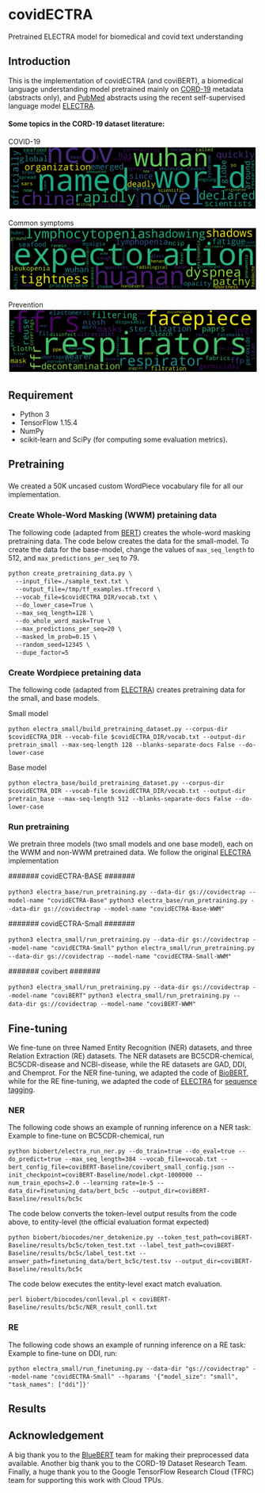 # covidECTRA
Pretrained ELECTRA model for biomedical and covid text understanding

## Introduction
This is the implementation of covidECTRA (and coviBERT), a biomedical language understanding model pretrained mainly on [CORD-19](https://www.semanticscholar.org/cord19) metadata (abstracts only), and [PubMed](https://pubmed.ncbi.nlm.nih.gov/) abstracts using the recent self-supervised language model [ELECTRA](https://github.com/google-research/electra).

#### Some topics in the CORD-19 dataset literature:
COVID-19
![COVID-19](https://github.com/etetteh/covidECTRA/blob/main/CORD-19%20Topic%20Examples/coro.png)

Common symptoms
![Common symptoms](https://github.com/etetteh/covidECTRA/blob/main/CORD-19%20Topic%20Examples/coro_most_com_symptom.png)

Prevention
![Prevention](https://github.com/etetteh/covidECTRA/blob/main/CORD-19%20Topic%20Examples/coro_prev_mask.png)


## Requirement
* Python 3
* TensorFlow 1.15.4
* NumPy
* scikit-learn and SciPy (for computing some evaluation metrics).

## Pretraining
###
We created a 50K uncased custom WordPiece vocabulary file for all our implementation.

### Create Whole-Word Masking (WWM) pretaining data
The following code (adapted from [BERT](https://github.com/google-research/bert)) creates the whole-word masking pretraining data. The code below creates the data for the small-model. To create the data for the base-model, change the values of `max_seq_length` to 512, and `max_predictions_per_seq` to 79.  
```
python create_pretraining_data.py \
  --input_file=./sample_text.txt \
  --output_file=/tmp/tf_examples.tfrecord \
  --vocab_file=$covidECTRA_DIR/vocab.txt \
  --do_lower_case=True \
  --max_seq_length=128 \
  --do_whole_word_mask=True \
  --max_predictions_per_seq=20 \
  --masked_lm_prob=0.15 \
  --random_seed=12345 \
  --dupe_factor=5
 ```
### Create Wordpiece pretaining data
The following code (adapted from [ELECTRA](https://github.com/google-research/electra)) creates pretraining data for the small, and base models.

Small model
```
python electra_small/build_pretraining_dataset.py --corpus-dir $covidECTRA_DIR --vocab-file $covidECTRA_DIR/vocab.txt --output-dir pretrain_small --max-seq-length 128 --blanks-separate-docs False --do-lower-case
```

Base model
```
python electra_base/build_pretraining_dataset.py --corpus-dir $covidECTRA_DIR --vocab-file $covidECTRA_DIR/vocab.txt --output-dir pretrain_base --max-seq-length 512 --blanks-separate-docs False --do-lower-case
```
### Run pretraining
We pretrain three models (two small models and one base model), each on the WWM and non-WWM pretrained data. We follow the original [ELECTRA](https://github.com/google-research/electra) implementation

####### covidECTRA-BASE #######

`python3 electra_base/run_pretraining.py --data-dir gs://covidectrap --model-name "covidECTRA-Base"`
`python3 electra_base/run_pretraining.py --data-dir gs://covidectrap --model-name "covidECTRA-Base-WWM"`

####### covidECTRA-Small #######

`python3 electra_small/run_pretraining.py --data-dir gs://covidectrap --model-name "covidECTRA-Small"`
`python electra_small/run_pretraining.py --data-dir gs://covidectrap --model-name "covidECTRA-Small-WWM"`

####### covibert #######

`python3 electra_small/run_pretraining.py --data-dir gs://covidectrap --model-name "coviBERT"`
`python3 electra_small/run_pretraining.py --data-dir gs://covidectrap --model-name "coviBERT-WWM"`


## Fine-tuning
We fine-tune on three Named Entity Recognition (NER) datasets, and three Relation Extraction (RE) datasets. The NER datasets are BC5CDR-chemical, BC5CDR-disease and NCBI-disease, while the RE datasets are GAD, DDI, and Chemprot. For the NER fine-tuning, we adapted the code of [BioBERT](https://github.com/dmis-lab/biobert), while for the RE fine-tuning, we adapted the code of [ELECTRA](https://github.com/google-research/electra) for [sequence tagging](https://github.com/google-research/electra#finetune-electra-on-sequence-tagging). 


### NER
The following code shows an example of running inference on a NER task:
Example to fine-tune on BC5CDR-chemical, run

```
python biobert/electra_run_ner.py --do_train=true --do_eval=true --do_predict=true --max_seq_length=384 --vocab_file=vocab.txt --bert_config_file=coviBERT-Baseline/covibert_small_config.json --init_checkpoint=coviBERT-Baseline/model.ckpt-1000000 --num_train_epochs=2.0 --learning rate=1e-5 --data_dir=finetuning_data/bert_bc5c --output_dir=coviBERT-Baseline/results/bc5c
```

The code below converts the token-level output results from the code above, to entity-level (the official evaluation format expected)

```
python biobert/biocodes/ner_detokenize.py --token_test_path=coviBERT-Baseline/results/bc5c/token_test.txt --label_test_path=coviBERT-Baseline/results/bc5c/label_test.txt --answer_path=finetuning_data/bert_bc5c/test.tsv --output_dir=coviBERT-Baseline/results/bc5c
```

The code below executes the entity-level exact match evaluation.

```
perl biobert/biocodes/conlleval.pl < coviBERT-Baseline/results/bc5c/NER_result_conll.txt
```


### RE
The following code shows an example of running inference on a RE task:
Example to fine-tune on DDI, run:

```
python electra_small/run_finetuning.py --data-dir "gs://covidectrap" --model-name "covidECTRA-Small" --hparams '{"model_size": "small", "task_names": ["ddi"]}'
```

## Results

## Acknowledgement

A big thank you to the [BlueBERT](https://github.com/ncbi-nlp/bluebert) team for making their preprocessed data available. Another big thank you to the CORD-19 Dataset Research Team.
Finally, a huge thank you to the Google TensorFlow Research Cloud (TFRC) team for supporting this work with Cloud TPUs.
